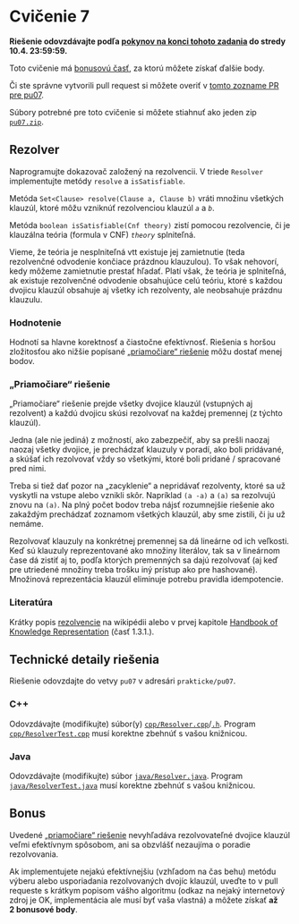 Cvičenie 7
==========

**Riešenie odovzdávajte podľa
[pokynov na konci tohoto zadania](#technické-detaily-riešenia)
do stredy 10.4. 23:59:59.**

Toto cvičenie má [bonusovú časť](#bonus),
za ktorú môžete získať ďalšie body.

Či ste správne vytvorili pull request si môžete overiť
v [tomto zozname PR pre pu07](https://github.com/pulls?utf8=%E2%9C%93&q=is%3Aopen+is%3Apr+user%3AFMFI-UK-1-AIN-412+base%3Apu07).

Súbory potrebné pre toto cvičenie si môžete stiahnuť ako jeden zip
[`pu07.zip`](https://github.com/FMFI-UK-1-AIN-412/lpi/archive/pu07.zip).

## Rezolver

Naprogramujte dokazovač založený na rezolvencii. V triede `Resolver`
implementujte metódy `resolve` a `isSatisfiable`.

Metóda `Set<Clause> resolve(Clause a, Clause b)` vráti množinu všetkých
klauzúl, ktoré môžu vzniknúť rezolvenciou klauzúl <var>`a`</var>
a <var>`b`</var>.

Metóda `boolean isSatisfiable(Cnf theory)` zistí pomocou rezolvencie, či je
klauzálna teória (formula v CNF) <var>`theory`</var> splniteľná.

Vieme, že teória je nesplniteľná vtt existuje jej zamietnutie (teda rezolvenčné
odvodenie končiace prázdnou klauzulou). To však nehovorí, kedy môžeme
zamietnutie prestať hľadať. Platí však, že teória je splniteľná, ak existuje
rezolvenčné odvodenie obsahujúce celú teóriu, ktoré s každou dvojicu klauzúl
obsahuje aj všetky ich rezolventy, ale neobsahuje prázdnu klauzulu.

### Hodnotenie

Hodnotí sa hlavne korektnosť a čiastočne efektívnosť. Riešenia s horšou
zložitosťou ako nižšie popísané
[„priamočiare“ riešenie](#priamočiare-riešenie) môžu dostať menej bodov.

### „Priamočiare“ riešenie

„Priamočiare“ riešenie prejde všetky dvojice klauzúl (vstupných aj
rezolvent) a každú dvojicu skúsi rezolvovať na každej premennej (z týchto
klauzúl).

Jedna (ale nie jediná) z možností, ako zabezpečiť, aby sa prešli naozaj
naozaj všetky dvojice, je prechádzať klauzuly v poradí, ako boli pridávané,
a skúšať ich rezolvovať vždy so všetkými, ktoré boli pridané / spracované
pred nimi.

Treba si tiež dať pozor na „zacyklenie“ a nepridávať rezolventy, ktoré sa už
vyskytli na vstupe alebo vznikli skôr.
Napríklad `(a -a)` a `(a)` sa rezolvujú znovu na `(a)`.
Na plný počet bodov treba nájsť rozumnejšie riešenie ako zakaždým prechádzať
zoznamom všetkých klauzúl, aby sme zistili, či ju už nemáme.

Rezolvovať klauzuly na konkrétnej premennej sa dá lineárne od ich veľkosti.
Keď sú klauzuly reprezentované ako množiny literálov, tak sa v lineárnom
čase dá zistiť aj to, podľa ktorých premenných sa dajú rezolvovať
(aj keď pre utriedené množiny treba trošku iný prístup ako pre hashované).
Množinová reprezentácia klauzúl eliminuje potrebu pravidla idempotencie.

### Literatúra

Krátky popis
[rezolvencie](http://en.wikipedia.org/wiki/Resolution_(logic))
na wikipédii alebo v prvej kapitole
[Handbook of Knowledge Representation](http://ii.fmph.uniba.sk/~sefranek/kri/handbook/)
(časť 1.3.1.).

## Technické detaily riešenia

Riešenie odovzdajte do vetvy `pu07` v adresári `prakticke/pu07`.

### C++
Odovzdávajte (modifikujte) súbor(y)
[`cpp/Resolver.cpp`](cpp/Resolver.cpp)/[`.h`](cpp/Resolver.h).
Program [`cpp/ResolverTest.cpp`](cpp/ResolverTest.cpp) musí korektne
zbehnúť s vašou knižnicou.

### Java
Odovzdávajte (modifikujte) súbor [`java/Resolver.java`](java/Resolver.java).
Program [`java/ResolverTest.java`](java/ResolverTest.java) musí korektne
zbehnúť s vašou knižnicou.

## Bonus

Uvedené [„priamočiare“ riešenie](#priamočiare-riešenie) nevyhľadáva
rezolvovateľné dvojice klauzúl veľmi efektívnym spôsobom,
ani sa obzvlášť nezaujíma o poradie rezolvovania.

Ak implementujete nejakú efektívnejšiu (vzhľadom na čas behu) metódu výberu
alebo usporiadania rezolvovaných dvojíc klauzúl, uveďte to v pull requeste
s krátkym popisom vášho algoritmu (odkaz na nejaký internetový zdroj je OK,
implementácia ale musí byť vaša vlastná) a môžete získať **až 2 bonusové
body**.
